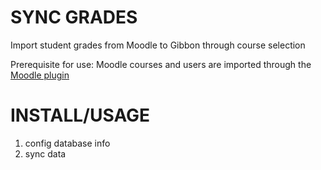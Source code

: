 SYNC GRADES
=============
Import student grades from Moodle to Gibbon through course selection

Prerequisite for use: Moodle courses and users are imported through the [Moodle plugin](https://github.com/GibbonEdu/module-moodle)

INSTALL/USAGE
===============
1. config database info
2. sync data